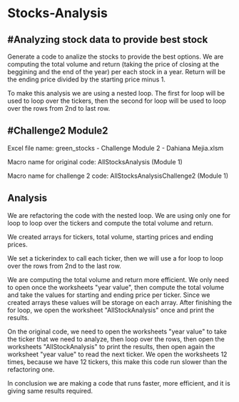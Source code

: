 # Stocks-Analysis
#Analyzing stock data to provide best stock
---
Generate a code to analize the stocks to provide the best options. We are computing the total volume and return (taking the price of closing at the beggining and the end of the year) per each stock in a year.  Return will be the ending price divided by the starting price minus 1.

To make this analysis we are using a nested loop.  The first for loop will be used to loop over the tickers, then the second for loop will be used to loop over the rows from 2nd to last row.

#Challenge2 Module2
---
Excel file name: green_stocks - Challenge Module 2 - Dahiana Mejia.xlsm

Macro name for original code: AllStocksAnalysis (Module 1)

Macro name for challenge 2 code: AllStocksAnalysisChallenge2 (Module 1)

Analysis
---
We are refactoring the code with the nested loop.  We are using only one for loop to loop over the tickers and compute the total volume and return.

We created arrays for tickers, total volume, starting prices and ending prices.

We set a tickerindex to call each ticker, then we will use a for loop to loop over the rows from 2nd to the last row.

We are computing the total volume and return more efficient.  We only need to open once the worksheets "year value", then compute the total volume and take the values for starting and ending price per ticker.  Since we created arrays these values will be storage on each array.  After finishing the for loop, we open the worksheet "AllStockAnalysis" once and print the results.

On the original code, we need to open the worksheets "year value" to take the ticker that we need to analyze, then loop over the rows, then open the worksheets "AllStockAnalysis" to print the results, then open again the worksheet "year value" to read the next ticker.  We open the worksheets 12 times, because we have 12 tickers, this make this code run slower than the refactoring one.

In conclusion we are making a code that runs faster, more efficient, and it is giving same results required.
